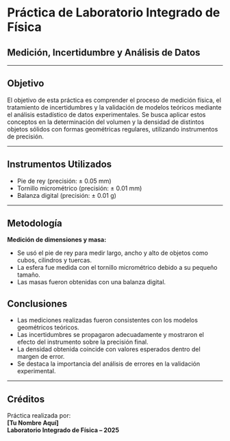 # Práctica de Laboratorio Integrado de Física  
## Medición, Incertidumbre y Análisis de Datos

---

## Objetivo

El objetivo de esta práctica es comprender el proceso de medición física, el tratamiento de incertidumbres y la validación de modelos teóricos mediante el análisis estadístico de datos experimentales. Se busca aplicar estos conceptos en la determinación del volumen y la densidad de distintos objetos sólidos con formas geométricas regulares, utilizando instrumentos de precisión.

---

## Instrumentos Utilizados

- Pie de rey (precisión: ± 0.05 mm)  
- Tornillo micrométrico (precisión: ± 0.01 mm)  
- Balanza digital (precisión: ± 0.01 g)

---

## Metodología

**Medición de dimensiones y masa:**
   - Se usó el pie de rey para medir largo, ancho y alto de objetos como cubos, cilindros y tuercas.
   - La esfera fue medida con el tornillo micrométrico debido a su pequeño tamaño.
   - Las masas fueron obtenidas con una balanza digital.

## Conclusiones

- Las mediciones realizadas fueron consistentes con los modelos geométricos teóricos.
- Las incertidumbres se propagaron adecuadamente y mostraron el efecto del instrumento sobre la precisión final.
- La densidad obtenida coincide con valores esperados dentro del margen de error.
- Se destaca la importancia del análisis de errores en la validación experimental.

---

## Créditos

Práctica realizada por:  
**[Tu Nombre Aquí]**  
**Laboratorio Integrado de Física – 2025**
